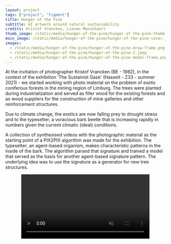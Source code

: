 ```yaml
---
layout: project
tags: ["project", "figment"]
title: Hunger of the Pine
subtitle: AI artwork around natural sustainability
credits: Kristof Vrancken, Lieven Menschaert
thumb_image: /static/media/hunger-of-the-pine/hunger-of-the-pine-thumb.jpeg
main_image: /static/media/hunger-of-the-pine/hunger-of-the-pine-cover.jpeg
images:
  - /static/media/hunger-of-the-pine/hunger-of-the-pine-draw-frame.png
  - /static/media/hunger-of-the-pine/hunger-of-the-pine-2.jpeg
  - /static/media/hunger-of-the-pine/hunger-of-the-pine-model-frame.png
---
```


At the invitation of photographer Kristof Vrancken (BE - 1982), in the context of the exhibition 'The Sustainist Gaze' (Hasselt - Z33 - summer 2021) - we started working with photo material on the problem of exotic coniferous forests in the mining region of Limburg. The trees were planted during industrialization and served as filler wood for the existing forests and as wood suppliers for the construction of mine galleries and other reinforcement structures.

Due to climate change, the exotics are now falling prey to drought stress and to the typesetter, a voracious bark beetle that is increasing rapidly in numbers given the current climatic (ideal) conditions.

A collection of synthesised videos with the photographic material as the starting point of a PIX2PIX algorithm was made for the exhibition. The typesetter, an agent-based organism, makes characteristic patterns in the inside of the bark. The algorithm parsed that signature and trained a model that served as the basis for another agent-based signature pattern. The underlying idea was to use the signature as a generator for new tree structures.

<video loop autoplay muted playsinline src="/static/media/hunger-of-the-pine/hunger-of-the-pine-combined-output.mp4" width="80%" style="margin-left: 10%"></video>
